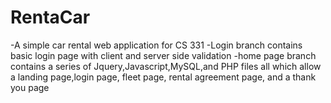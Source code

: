# RentaCar
-A simple car rental web application for CS 331
-Login branch contains basic login page with client and server side validation
-home page branch contains a series of Jquery,Javascript,MySQL,and PHP files all which allow a landing page,login page, fleet page, rental agreement page, and a thank you page
